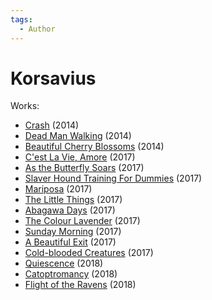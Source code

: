```yaml
---
tags:
  - Author
---
```


# Korsavius

Works:

- [Crash](./crash.md) (2014)
- [Dead Man Walking](./deadmanwalking.md) (2014)
- [Beautiful Cherry Blossoms](./beautifulcherryblossoms.md) (2014)
- [C'est La Vie, Amore](./cestlavieamore.md) (2017)
- [As the Butterfly Soars](./asthebutterflysoars.md) (2017)
- [Slaver Hound Training For Dummies](./slaverhoundtrainingfordummies.md) (2017)
- [Mariposa](./mariposa.md) (2017)
- [The Little Things](./thelittlethings.md) (2017)
- [Abagawa Days](./abagawadays.md) (2017)
- [The Colour Lavender](./thecolourlavender.md) (2017)
- [Sunday Morning](./sundaymorning.md) (2017)
- [A Beautiful Exit](./abeautifulexit.md) (2017)
- [Cold-blooded Creatures](./coldbloodedmention.md) (2017)
- [Quiescence](./quiescence.md) (2018)
- [Catoptromancy](./catoptromancy.md) (2018)
- [Flight of the Ravens](./flightoftheravens.md) (2018)